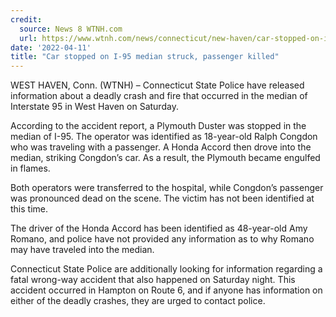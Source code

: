 ```yaml
---
credit:
  source: News 8 WTNH.com
  url: https://www.wtnh.com/news/connecticut/new-haven/car-stopped-on-i-95-median-gets-hit-turns-deadly-with-fire/
date: '2022-04-11'
title: "Car stopped on I-95 median struck, passenger killed"
---
```

WEST HAVEN, Conn. (WTNH) – Connecticut State Police have released information about a deadly crash and fire that occurred in the median of Interstate 95 in West Haven on Saturday.

According to the accident report, a Plymouth Duster was stopped in the median of I-95. The operator was identified as 18-year-old Ralph Congdon who was traveling with a passenger. A Honda Accord then drove into the median, striking Congdon’s car. As a result, the Plymouth became engulfed in flames.

Both operators were transferred to the hospital, while Congdon’s passenger was pronounced dead on the scene. The victim has not been identified at this time.

The driver of the Honda Accord has been identified as 48-year-old Amy Romano, and police have not provided any information as to why Romano may have traveled into the median.

Connecticut State Police are additionally looking for information regarding a fatal wrong-way accident that also happened on Saturday night. This accident occurred in Hampton on Route 6, and if anyone has information on either of the deadly crashes, they are urged to contact police.
